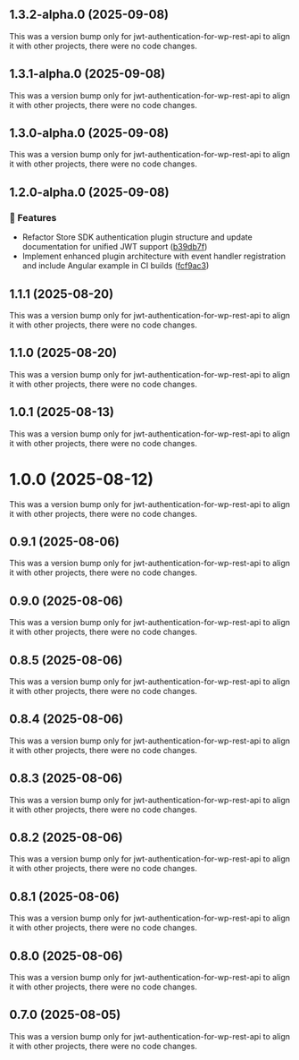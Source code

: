 ## 1.3.2-alpha.0 (2025-09-08)

This was a version bump only for jwt-authentication-for-wp-rest-api to align it with other projects, there were no code changes.

## 1.3.1-alpha.0 (2025-09-08)

This was a version bump only for jwt-authentication-for-wp-rest-api to align it with other projects, there were no code changes.

## 1.3.0-alpha.0 (2025-09-08)

This was a version bump only for jwt-authentication-for-wp-rest-api to align it with other projects, there were no code changes.

## 1.2.0-alpha.0 (2025-09-08)

### 🚀 Features

- Refactor Store SDK authentication plugin structure and update documentation for unified JWT support ([b39db7f](https://github.com/kmakris23/store-sdk/commit/b39db7f))
- Implement enhanced plugin architecture with event handler registration and include Angular example in CI builds ([fcf9ac3](https://github.com/kmakris23/store-sdk/commit/fcf9ac3))

## 1.1.1 (2025-08-20)

This was a version bump only for jwt-authentication-for-wp-rest-api to align it with other projects, there were no code changes.

## 1.1.0 (2025-08-20)

This was a version bump only for jwt-authentication-for-wp-rest-api to align it with other projects, there were no code changes.

## 1.0.1 (2025-08-13)

This was a version bump only for jwt-authentication-for-wp-rest-api to align it with other projects, there were no code changes.

# 1.0.0 (2025-08-12)

This was a version bump only for jwt-authentication-for-wp-rest-api to align it with other projects, there were no code changes.

## 0.9.1 (2025-08-06)

This was a version bump only for jwt-authentication-for-wp-rest-api to align it with other projects, there were no code changes.

## 0.9.0 (2025-08-06)

This was a version bump only for jwt-authentication-for-wp-rest-api to align it with other projects, there were no code changes.

## 0.8.5 (2025-08-06)

This was a version bump only for jwt-authentication-for-wp-rest-api to align it with other projects, there were no code changes.

## 0.8.4 (2025-08-06)

This was a version bump only for jwt-authentication-for-wp-rest-api to align it with other projects, there were no code changes.

## 0.8.3 (2025-08-06)

This was a version bump only for jwt-authentication-for-wp-rest-api to align it with other projects, there were no code changes.

## 0.8.2 (2025-08-06)

This was a version bump only for jwt-authentication-for-wp-rest-api to align it with other projects, there were no code changes.

## 0.8.1 (2025-08-06)

This was a version bump only for jwt-authentication-for-wp-rest-api to align it with other projects, there were no code changes.

## 0.8.0 (2025-08-06)

This was a version bump only for jwt-authentication-for-wp-rest-api to align it with other projects, there were no code changes.

## 0.7.0 (2025-08-05)

This was a version bump only for jwt-authentication-for-wp-rest-api to align it with other projects, there were no code changes.
